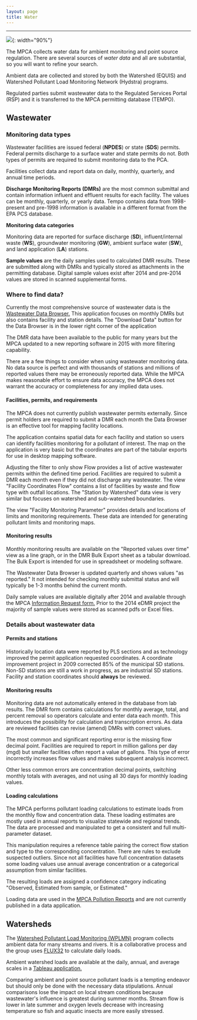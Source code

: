 ```yaml
---
layout: page
title: Water
---
```


---

![](https://c1.staticflickr.com/1/600/23162395351_fbd8d6a019_h.jpg){: width="90%"}


The MPCA collects water data for ambient monitoring and point source regulation. There are several sources of _water data_ and all are substantial, so you will want to refine your search.  

Ambient data are collected and stored by both the Watershed (EQUIS) and Watershed Pollutant Load Monitoring Network (Hydstra) programs.    

Regulated parties submit wastewater data to the Regulated Services Portal (RSP) and it is transferred to the MPCA permitting database (TEMPO).

## Wastewater

### **Monitoring data types**

Wastewater facilities are issued federal (**NPDES**) or state (**SDS**) permits.  Federal permits discharge to a surface water and state permits do not.  Both types of permits are required to submit monitoring data to the PCA.   

Facilities collect data and report data on daily, monthly, quarterly, and annual time periods.    

**Discharge Monitoring Reports (DMRs)** are the most common submittal and contain information influent and effluent results for each facility. The values can be monthly, quarterly, or yearly data.  Tempo contains data from 1998-present and pre-1998 information is available in a different format from the EPA PCS database.    

**Monitoring data categories**

Monitoring data are reported for surface discharge (**SD**), influent/internal waste (**WS**), groundwater monitoring (**GW**), ambient surface water (**SW**), and land application (**LA**) stations.  

**Sample values** are the daily samples used to calculated DMR results.  These are submitted along with DMRs and typically stored as attachments in the permitting database.  Digital sample values exist after 2014 and pre-2014 values are stored in scanned supplemental forms.    

### **Where to find data?**   
Currently the most comprehensive source of wastewater data is the [Wastewater Data Browser.](https://www.pca.state.mn.us/data/wastewater-data-browser)  This application focuses on monthly DMRs but also contains facility and station details.  The "Download Data" button for the Data Browser is in the lower right corner of the application

The DMR data have been available to the public for many years but the MPCA updated to a new reporting software in 2015 with more filtering capability.

There are a few things to consider when using wastewater monitoring data.  No data source is perfect and with thousands of stations and millions of reported values there may be erroneously reported data.  While the MPCA makes reasonable effort to ensure data accuracy, the MPCA does not warrant the accuracy or completeness for any implied data uses.    

#### Facilities, permits, and requirements
The MPCA does not currently publish wastewater permits externally.  Since permit holders are required to submit a DMR each month the Data Browser is an effective tool for mapping facility locations.  

The application contains spatial data for each facility and station so users can identify facilities monitoring for a pollutant of interest.  The map on the application is very basic but the coordinates are part of the tabular exports for use in desktop mapping software.

Adjusting the filter to only show Flow provides a list of active wastewater permits within the defined time period.  Facilities are required to submit a DMR each month even if they did not discharge any wastewater.  The view "Facility Coordinates Flow" contains a list of facilities by waste and flow type with outfall locations.  The "Station by Watershed" data view is very similar but focuses on watershed and sub-watershed boundaries.

The view "Facility Monitoring Parameter" provides details and locations of limits and monitoring requirements.  These data are intended for generating pollutant limits and monitoring maps.


#### Monitoring results
Monthly monitoring results are available on the "Reported values over time" view as a line graph, or in the DMR Bulk Export sheet as a tabular download.  The Bulk Export is intended for use in spreadsheet or modeling software.   

The Wastewater Data Browser is updated quarterly and shows values "as reported."  It not intended for checking monthly submittal status and will typically be 1-3 months behind the current month.   

Daily sample values are available digitally after 2014 and available through the MPCA [Information Request form.](https://www.pca.state.mn.us/about-mpca/information-requests])
Prior to the 2014 eDMR project the majority of sample values were stored as scanned pdfs or Excel files.    

### Details about wastewater data    


#### Permits and stations
Historically location data were reported by PLS sections and as technology improved the permit application requested coordinates.  A coordinate improvement project in 2009 corrected 85% of the municipal SD stations.  Non-SD stations are still a work in progress, as are industrial SD stations.  Facility and station coordinates should **always** be reviewed.

#### Monitoring results    
Monitoring data are not automatically entered in the database from lab results.  The DMR form contains calculations for monthly average, total, and percent removal so operators calculate and enter data each month.  This introduces the possibility for calculation and transcription errors.  As data are reviewed facilities can revise (amend) DMRs with correct values.    

The most common and significant reporting error is the missing flow decimal point.  Facilities are required to report in million gallons per day (mgd) but smaller facilities often report a value of gallons.  This type of error incorrectly increases flow values and makes subsequent analysis incorrect.    

Other less common errors are concentration decimal points, switching monthly totals with averages, and not using all 30 days for monthly loading values.    
#### Loading calculations    
The MPCA performs pollutant loading calculations to estimate loads from the monthly flow and concentration data.  These loading estimates are mostly used in annual reports to visualize statewide and regional trends.  The data are processed and manipulated to get a consistent and full multi-parameter dataset.  

This manipulation requires a reference table pairing the correct flow station and type to the corresponding concentration.  There are rules to exclude suspected outliers.  Since not all facilities have full concentration datasets some loading values use annual average concentration or a categorical assumption from similar facilities.    

The resulting loads are assigned a confidence category indicating "Observed, Estimated from sample, or Estimated."

Loading data are used in the [MPCA Pollution Reports](https://www.pca.state.mn.us/about-mpca/legislative-resources) and are not currently published in a data application.


## Watersheds    
The [Watershed Pollutant Load Monitoring (WPLMN)](https://www.pca.state.mn.us/wplmn/overview) program collects ambient data for many streams and rivers.  It is a collaborative process and the group uses [FLUX32](https://www.pca.state.mn.us/wplmn/flux32) to calculate daily loads.    

Ambient watershed loads are available at the daily, annual, and average scales in a [Tableau application.](https://www.pca.state.mn.us/wplmn/data-viewer)    

Comparing ambient and point source pollutant loads is a tempting endeavor but should only be done with the necessary data stipulations.  Annual comparisons lose the impact on local stream conditions because wastewater's influence is greatest during summer months.  Stream flow is lower in late summer and oxygen levels decrease with increasing temperature so fish and aquatic insects are more easily stressed.
